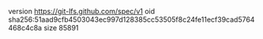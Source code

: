 version https://git-lfs.github.com/spec/v1
oid sha256:51aad9cfb4503043ec997d128385cc53505f8c24fe11ecf39cad5764468c4c8a
size 85891
